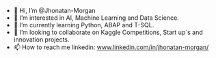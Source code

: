 - 👋 Hi, I’m @Jhonatan-Morgan
- 👀 I’m interested in AI, Machine Learning and Data Science.
- 🌱 I’m currently learning Python, ABAP and T-SQL. 
- 💞️ I’m looking to collaborate on Kaggle Competitions, Start up´s and innovation projects.
- 📫 How to reach me linkedin: www.linkedin.com/in/jhonatan-morgan/
<!---
DataTech-Morgan/DataTech-Morgan is a ✨ special ✨ repository because its `README.md` (this file) appears on your GitHub profile.
You can click the Preview link to take a look at your changes.
--->
